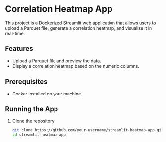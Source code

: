 # Correlation Heatmap App

This project is a Dockerized Streamlit web application that allows users to upload a Parquet file, generate a correlation heatmap, and visualize it in real-time.

## Features

- Upload a Parquet file and preview the data.
- Display a correlation heatmap based on the numeric columns.

## Prerequisites

- Docker installed on your machine.

## Running the App

1. Clone the repository:
   ```bash
   git clone https://github.com/your-username/streamlit-heatmap-app.git
   cd streamlit-heatmap-app
